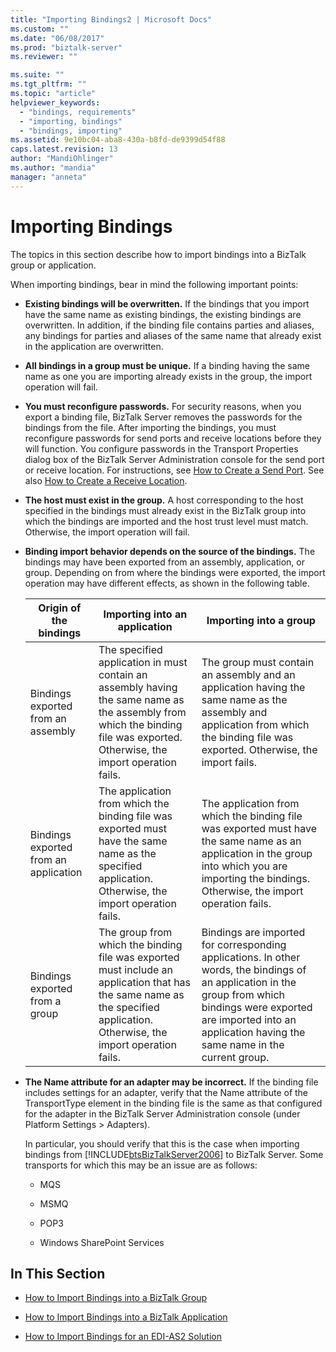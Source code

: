 ```yaml
---
title: "Importing Bindings2 | Microsoft Docs"
ms.custom: ""
ms.date: "06/08/2017"
ms.prod: "biztalk-server"
ms.reviewer: ""

ms.suite: ""
ms.tgt_pltfrm: ""
ms.topic: "article"
helpviewer_keywords: 
  - "bindings, requirements"
  - "importing, bindings"
  - "bindings, importing"
ms.assetid: 9e10bc04-aba8-430a-b8fd-de9399d54f88
caps.latest.revision: 13
author: "MandiOhlinger"
ms.author: "mandia"
manager: "anneta"
---
```

# Importing Bindings
The topics in this section describe how to import bindings into a BizTalk group or application.  

 When importing bindings, bear in mind the following important points:  

- **Existing bindings will be overwritten.** If the bindings that you import have the same name as existing bindings, the existing bindings are overwritten. In addition, if the binding file contains parties and aliases, any bindings for parties and aliases of the same name that already exist in the application are overwritten.  

- **All bindings in a group must be unique.** If a binding having the same name as one you are importing already exists in the group, the import operation will fail.  

- **You must reconfigure passwords.** For security reasons, when you export a binding file, BizTalk Server removes the passwords for the bindings from the file. After importing the bindings, you must reconfigure passwords for send ports and receive locations before they will function. You configure passwords in the Transport Properties dialog box of the BizTalk Server Administration console for the send port or receive location. For instructions, see [How to Create a Send Port](../core/how-to-create-a-send-port2.md). See also [How to Create a Receive Location](../core/how-to-create-a-receive-location.md).  

- **The host must exist in the group.** A host corresponding to the host specified in the bindings must already exist in the BizTalk group into which the bindings are imported and the host trust level must match. Otherwise, the import operation will fail.  

- **Binding import behavior depends on the source of the bindings.** The bindings may have been exported from an assembly, application, or group. Depending on from where the bindings were exported, the import operation may have different effects, as shown in the following table.  


  |        Origin of the bindings         |                                                                        Importing into an application                                                                        |                                                                                                     Importing into a group                                                                                                      |
  |---------------------------------------|-----------------------------------------------------------------------------------------------------------------------------------------------------------------------------|---------------------------------------------------------------------------------------------------------------------------------------------------------------------------------------------------------------------------------|
  |  Bindings exported from an assembly   | The specified application in must contain an assembly having the same name as the assembly from which the binding file was exported. Otherwise, the import operation fails. |                        The group must contain an assembly and an application having the same name as the assembly and application from which the binding file was exported. Otherwise, the import fails.                        |
  | Bindings exported from an application |            The application from which the binding file was exported must have the same name as the specified application. Otherwise, the import operation fails.            |                The application from which the binding file was exported must have the same name as an application in the group into which you are importing the bindings. Otherwise, the import operation fails.                |
  |    Bindings exported from a group     | The group from which the binding file was exported must include an application that has the same name as the specified application. Otherwise, the import operation fails.  | Bindings are imported for corresponding applications. In other words, the bindings of an application in the group from which bindings were exported are imported into an application having the same name in the current group. |


- **The Name attribute for an adapter may be incorrect.** If the binding file includes settings for an adapter, verify that the Name attribute of the TransportType element in the binding file is the same as that configured for the adapter in the BizTalk Server Administration console (under Platform Settings > Adapters).  

   In particular, you should verify that this is the case when importing bindings from [!INCLUDE[btsBizTalkServer2006](../includes/btsbiztalkserver2006-md.md)] to BizTalk Server. Some transports for which this may be an issue are as follows:  

  -   MQS  

  -   MSMQ  

  -   POP3  

  -   Windows SharePoint Services  

## In This Section  

-   [How to Import Bindings into a BizTalk Group](../core/how-to-import-bindings-into-a-biztalk-group.md)  

-   [How to Import Bindings into a BizTalk Application](../core/how-to-import-bindings-into-a-biztalk-application.md)  

-   [How to Import Bindings for an EDI-AS2 Solution](../core/how-to-import-bindings-for-an-edi-as2-solution.md)